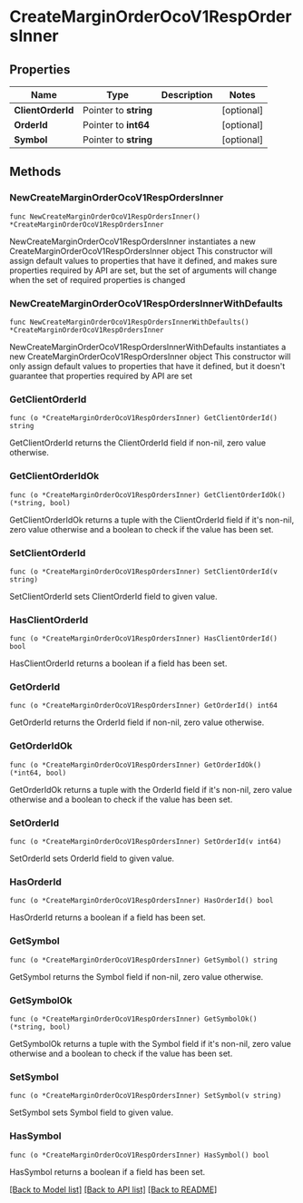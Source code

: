 # CreateMarginOrderOcoV1RespOrdersInner

## Properties

Name | Type | Description | Notes
------------ | ------------- | ------------- | -------------
**ClientOrderId** | Pointer to **string** |  | [optional] 
**OrderId** | Pointer to **int64** |  | [optional] 
**Symbol** | Pointer to **string** |  | [optional] 

## Methods

### NewCreateMarginOrderOcoV1RespOrdersInner

`func NewCreateMarginOrderOcoV1RespOrdersInner() *CreateMarginOrderOcoV1RespOrdersInner`

NewCreateMarginOrderOcoV1RespOrdersInner instantiates a new CreateMarginOrderOcoV1RespOrdersInner object
This constructor will assign default values to properties that have it defined,
and makes sure properties required by API are set, but the set of arguments
will change when the set of required properties is changed

### NewCreateMarginOrderOcoV1RespOrdersInnerWithDefaults

`func NewCreateMarginOrderOcoV1RespOrdersInnerWithDefaults() *CreateMarginOrderOcoV1RespOrdersInner`

NewCreateMarginOrderOcoV1RespOrdersInnerWithDefaults instantiates a new CreateMarginOrderOcoV1RespOrdersInner object
This constructor will only assign default values to properties that have it defined,
but it doesn't guarantee that properties required by API are set

### GetClientOrderId

`func (o *CreateMarginOrderOcoV1RespOrdersInner) GetClientOrderId() string`

GetClientOrderId returns the ClientOrderId field if non-nil, zero value otherwise.

### GetClientOrderIdOk

`func (o *CreateMarginOrderOcoV1RespOrdersInner) GetClientOrderIdOk() (*string, bool)`

GetClientOrderIdOk returns a tuple with the ClientOrderId field if it's non-nil, zero value otherwise
and a boolean to check if the value has been set.

### SetClientOrderId

`func (o *CreateMarginOrderOcoV1RespOrdersInner) SetClientOrderId(v string)`

SetClientOrderId sets ClientOrderId field to given value.

### HasClientOrderId

`func (o *CreateMarginOrderOcoV1RespOrdersInner) HasClientOrderId() bool`

HasClientOrderId returns a boolean if a field has been set.

### GetOrderId

`func (o *CreateMarginOrderOcoV1RespOrdersInner) GetOrderId() int64`

GetOrderId returns the OrderId field if non-nil, zero value otherwise.

### GetOrderIdOk

`func (o *CreateMarginOrderOcoV1RespOrdersInner) GetOrderIdOk() (*int64, bool)`

GetOrderIdOk returns a tuple with the OrderId field if it's non-nil, zero value otherwise
and a boolean to check if the value has been set.

### SetOrderId

`func (o *CreateMarginOrderOcoV1RespOrdersInner) SetOrderId(v int64)`

SetOrderId sets OrderId field to given value.

### HasOrderId

`func (o *CreateMarginOrderOcoV1RespOrdersInner) HasOrderId() bool`

HasOrderId returns a boolean if a field has been set.

### GetSymbol

`func (o *CreateMarginOrderOcoV1RespOrdersInner) GetSymbol() string`

GetSymbol returns the Symbol field if non-nil, zero value otherwise.

### GetSymbolOk

`func (o *CreateMarginOrderOcoV1RespOrdersInner) GetSymbolOk() (*string, bool)`

GetSymbolOk returns a tuple with the Symbol field if it's non-nil, zero value otherwise
and a boolean to check if the value has been set.

### SetSymbol

`func (o *CreateMarginOrderOcoV1RespOrdersInner) SetSymbol(v string)`

SetSymbol sets Symbol field to given value.

### HasSymbol

`func (o *CreateMarginOrderOcoV1RespOrdersInner) HasSymbol() bool`

HasSymbol returns a boolean if a field has been set.


[[Back to Model list]](../README.md#documentation-for-models) [[Back to API list]](../README.md#documentation-for-api-endpoints) [[Back to README]](../README.md)


